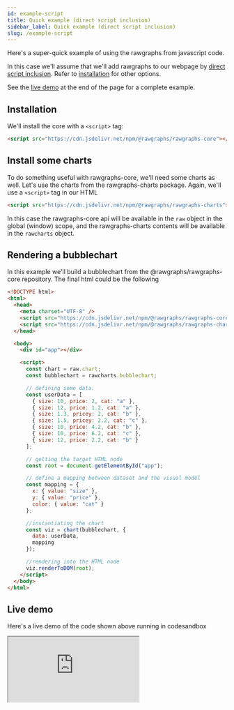 ```yaml
---
id: example-script
title: Quick example (direct script inclusion)
sidebar_label: Quick example (direct script inclusion)
slug: /example-script
---
```


Here's a super-quick example of using the rawgraphs from javascript code.

In this case we'll assume that we'll add rawgraphs to our webpage by
[direct script inclusion](install.md#direct-script-inclusion). Refer to 
[installation](install.md) for other options.

See the [live demo](#live-demo) at the end of the page for a complete example.


## Installation

We'll install the core with a `<script>` tag:

```html
<script src="https://cdn.jsdelivr.net/npm/@rawgraphs/rawgraphs-core"></script>
```

## Install some charts

To do something useful with rawgraphs-core, we'll need some charts as well.
Let's use the charts from the rawgraphs-charts package.
Again, we'll use a `<script>` tag in our HTML

```html
<script src="https://cdn.jsdelivr.net/npm/@rawgraphs/rawgraphs-charts"></script>
```

In this case the rawgraphs-core api will be available in the `raw` object in the global (window) scope,
and the rawgraphs-charts contents will be available in the `rawcharts` object.

## Rendering a bubblechart

In this example we'll build a bubblechart from the @rawgraphs/rawgraphs-core repository.
The final html could be the following

```html
<!DOCTYPE html>
<html>
  <head>
    <meta charset="UTF-8" />
    <script src="https://cdn.jsdelivr.net/npm/@rawgraphs/rawgraphs-core"></script>
    <script src="https://cdn.jsdelivr.net/npm/@rawgraphs/rawgraphs-charts"></script>
  </head>

  <body>
    <div id="app"></div>

    <script>
      const chart = raw.chart;
      const bubblechart = rawcharts.bubblechart;

      // defining some data.
      const userData = [
        { size: 10, price: 2, cat: "a" },
        { size: 12, price: 1.2, cat: "a" },
        { size: 1.3, pricey: 2, cat: "b" },
        { size: 1.5, pricey: 2.2, cat: "c" },
        { size: 10, price: 4.2, cat: "b" },
        { size: 10, price: 6.2, cat: "c" },
        { size: 12, price: 2.2, cat: "b" }
      ];

      // getting the target HTML node
      const root = document.getElementById("app");

      // define a mapping between dataset and the visual model
      const mapping = {
        x: { value: "size" },
        y: { value: "price" },
        color: { value: "cat" }
      };

      //instantiating the chart
      const viz = chart(bubblechart, {
        data: userData,
        mapping
      });

      //rendering into the HTML node
      viz.renderToDOM(root);
    </script>
  </body>
</html>

```

## Live demo

Here's a live demo of the code shown above running in codesandbox


<iframe src="https://codesandbox.io/embed/rawgraphs-script-inclusion-62e2m?fontsize=14&hidenavigation=1&light=dark&view=preview"
  style={{
    width: '100%',
    height: 700,
    border: 0,
  }}
  title="rawgraphs at a glance"
  allow="accelerometer; ambient-light-sensor; camera; encrypted-media; geolocation; gyroscope; hid; microphone; midi; payment; usb; vr; xr-spatial-tracking"
  sandbox="allow-forms allow-modals allow-popups allow-presentation allow-same-origin allow-scripts"
></iframe>


